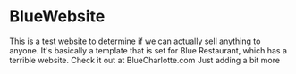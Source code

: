 BlueWebsite
===========
This is a test website to determine if we can actually sell anything to anyone.
It's basically a template that is set for Blue Restaurant, which has a terrible website.
Check it out at BlueCharlotte.com
Just adding a bit more
